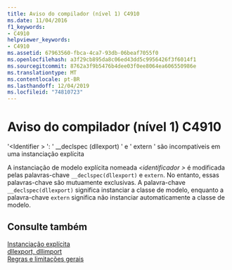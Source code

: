 ```yaml
---
title: Aviso do compilador (nível 1) C4910
ms.date: 11/04/2016
f1_keywords:
- C4910
helpviewer_keywords:
- C4910
ms.assetid: 67963560-fbca-4ca7-93db-06beaf7055f0
ms.openlocfilehash: a3f29cb895da8c06ed43dd5c9956426f3f6014f1
ms.sourcegitcommit: 8762a3f9b5476b4dee03f0ee8064ea606550986e
ms.translationtype: MT
ms.contentlocale: pt-BR
ms.lasthandoff: 12/04/2019
ms.locfileid: "74810723"
---
```

# <a name="compiler-warning-level-1-c4910"></a>Aviso do compilador (nível 1) C4910

'\<Identifier > ': ' __declspec (dllexport) ' e ' extern ' são incompatíveis em uma instanciação explícita

A instanciação de modelo explícita nomeada *\<identificador >* é modificada pelas palavras-chave `__declspec(dllexport)` e `extern`. No entanto, essas palavras-chave são mutuamente exclusivas. A palavra-chave `__declspec(dllexport)` significa instanciar a classe de modelo, enquanto a palavra-chave `extern` significa não instanciar automaticamente a classe de modelo.

## <a name="see-also"></a>Consulte também

[Instanciação explícita](../../cpp/explicit-instantiation.md)<br/>
[dllexport, dllimport](../../cpp/dllexport-dllimport.md)<br/>
[Regras e limitações gerais](../../cpp/general-rules-and-limitations.md)
